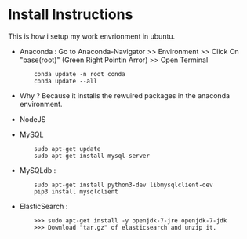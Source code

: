# Install Instructions
This is how i setup my work envrionment in ubuntu.
- Anaconda : Go to Anaconda-Navigator >> Environment >> Click On "base(root)" (Green Right Pointin Arror) >> Open Terminal
	```
		conda update -n root conda
		conda update --all
	```
- Why ? Because it installs the rewuired packages in the anaconda environment.
- NodeJS
- MySQL
	```
		sudo apt-get update
		sudo apt-get install mysql-server
	```
- MySQLdb : 
	```
		sudo apt-get install python3-dev libmysqlclient-dev
		pip3 install mysqlclient
	```
- ElasticSearch :

	```
		>>> sudo apt-get install -y openjdk-7-jre openjdk-7-jdk
		>>> Download "tar.gz" of elasticsearch and unzip it. 
	```
